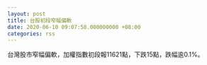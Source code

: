 ```yaml
---
layout: post
title: 台股初段窄幅偏軟
date: 2020-06-10 09:07:58.000000000 +08:00
categories: rss
---
```


台灣股市窄幅偏軟，加權指數初段報11621點，下跌15點，跌幅逾0.1%。
